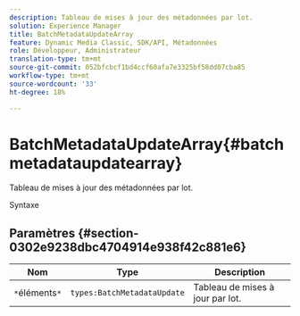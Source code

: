 ```yaml
---
description: Tableau de mises à jour des métadonnées par lot.
solution: Experience Manager
title: BatchMetadataUpdateArray
feature: Dynamic Media Classic, SDK/API, Métadonnées
role: Développeur, Administrateur
translation-type: tm+mt
source-git-commit: 052bfcbcf1bd4ccf60afa7e3325bf58dd07cba85
workflow-type: tm+mt
source-wordcount: '33'
ht-degree: 18%

---
```



# BatchMetadataUpdateArray{#batchmetadataupdatearray}

Tableau de mises à jour des métadonnées par lot.

Syntaxe

## Paramètres {#section-0302e9238dbc4704914e938f42c881e6}

| Nom | Type | Description |
|---|---|---|
| `*`éléments`*` | `types:BatchMetadataUpdate` | Tableau de mises à jour par lot. |

